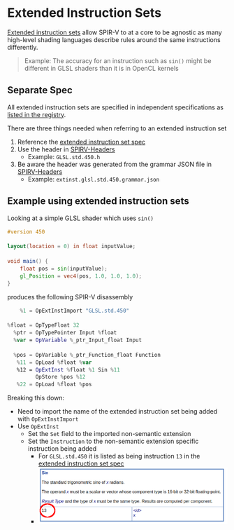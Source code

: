 # Extended Instruction Sets

[Extended instruction sets](https://registry.khronos.org/SPIR-V/specs/unified1/SPIRV.html#_a_id_extinst_a_extended_instruction_sets) allow SPIR-V to at a core to be agnostic as many high-level shading languages describe rules around the same instructions differently.

> Example: The accuracy for an instruction such as `sin()` might be different in GLSL shaders than it is in OpenCL kernels

## Separate Spec

All extended instruction sets are specified in independent specifications as [listed in the registry](https://registry.khronos.org/SPIR-V/#extins).

There are three things needed when referring to an extended instruction set

1. Reference the [extended instruction set spec](https://registry.khronos.org/SPIR-V/specs/unified1/)
2. Use the header in [SPIRV-Headers](https://github.com/KhronosGroup/SPIRV-Headers/tree/main/include/spirv/unified1)
    - Example: `GLSL.std.450.h`
3. Be aware the header was generated from the grammar JSON file in [SPIRV-Headers](https://github.com/KhronosGroup/SPIRV-Headers/tree/main/include/spirv/unified1)
    - Example: `extinst.glsl.std.450.grammar.json`

## Example using extended instruction sets

Looking at a simple GLSL shader which uses `sin()`

```glsl
#version 450

layout(location = 0) in float inputValue;

void main() {
    float pos = sin(inputValue);
    gl_Position = vec4(pos, 1.0, 1.0, 1.0);
}
```

produces the following SPIR-V disassembly

```swift
    %1 = OpExtInstImport "GLSL.std.450"

%float = OpTypeFloat 32
  %ptr = OpTypePointer Input %float
  %var = OpVariable %_ptr_Input_float Input

  %pos = OpVariable %_ptr_Function_float Function
   %11 = OpLoad %float %var
   %12 = OpExtInst %float %1 Sin %11
         OpStore %pos %12
   %22 = OpLoad %float %pos
```

Breaking this down:

- Need to import the name of the extended instruction set being added with `OpExtInstImport`
- Use `OpExtInst`
    - Set the `Set` field to the imported non-semantic extension
    - Set the `Instruction` to the non-semantic extension specific instruction being added
        - For `GLSL.std.450` it is listed as being instruction `13` in the [extended instruction set spec](https://registry.khronos.org/SPIR-V/specs/unified1/GLSL.std.450.html)
        - ![extended_instruction_sets_sin.png](../images/extended_instruction_sets_sin.png)